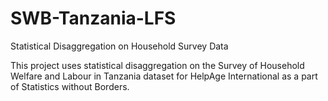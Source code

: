 # SWB-Tanzania-LFS
Statistical Disaggregation on Household Survey Data

This project uses statistical disaggregation on the Survey of Household Welfare and Labour in Tanzania dataset for HelpAge International as a part of Statistics without Borders.
